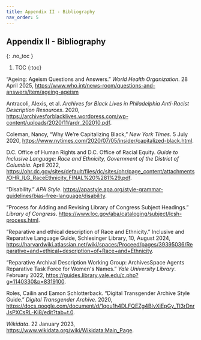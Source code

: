 ```yaml
---
title: Appendix II - Bibliography
nav_order: 5
---
```

## Appendix II - Bibliography
{: .no_toc }

1. TOC
{:toc}

“Ageing: Ageism Questions and Answers.” *World Health Organization*. 28 April 2025, https://www.who.int/news-room/questions-and-answers/item/ageing-ageism

Antracoli, Alexis, et al. *Archives for Black Lives in Philadelphia Anti-Racist Description Resources*. 2020,  https://archivesforblacklives.wordpress.com/wp-content/uploads/2020/11/ardr_202010.pdf.

Coleman, Nancy, “Why We’re Capitalizing Black,” *New York Times*. 5 July 2020, https://www.nytimes.com/2020/07/05/insider/capitalized-black.html.

D.C. Office of Human Rights and D.C. Office of Racial Equity. *Guide to Inclusive Language: Race and Ethnicity, Government of the District of Columbia*. April 2022, https://ohr.dc.gov/sites/default/files/dc/sites/ohr/page_content/attachments/OHR_ILG_RaceEthnicity_FINAL%20%281%29.pdf.

“Disability.” *APA Style*. https://apastyle.apa.org/style-grammar-guidelines/bias-free-language/disability.

“Process for Adding and Revising Library of Congress Subject Headings.” *Library of Congress*. https://www.loc.gov/aba/cataloging/subject/lcsh-process.html.

“Reparative and ethical description of Race and Ethnicity.” Inclusive and Reparative Language Guide, Schlesinger Library, 10, August 2024, https://harvardwiki.atlassian.net/wiki/spaces/Proceed/pages/39395036/Reparative+and+ethical+description+of+Race+and+Ethnicity.

“Reparative Archival Description Working Group: ArchivesSpace Agents Reparative Task Force for Women's Names.” *Yale University Library*. February 2022,  https://guides.library.yale.edu/c.php?g=1140330&p=8319100.

Roles, Cailin and Eamon Schlotterback. “Digital Transgender Archive Style Guide.” *Digital Transgender Archive*. 2020, https://docs.google.com/document/d/1qou1h4DLFQEZg4BIvXiEpGy_TI3rDnrJsPXCsRL-Ki8/edit?tab=t.0.

*Wikidata*. 22 January 2023, https://www.wikidata.org/wiki/Wikidata:Main_Page.
